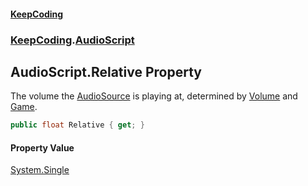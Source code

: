 #### [KeepCoding](index.md 'index')
### [KeepCoding](KeepCoding.md 'KeepCoding').[AudioScript](AudioScript.md 'KeepCoding.AudioScript')
## AudioScript.Relative Property
The volume the [AudioSource](AudioScript.AudioSource.md 'KeepCoding.AudioScript.AudioSource') is playing at, determined by [Volume](AudioScript.Volume.md 'KeepCoding.AudioScript.Volume') and [Game](AudioScript.Game.md 'KeepCoding.AudioScript.Game').  
```csharp
public float Relative { get; }
```
#### Property Value
[System.Single](https://docs.microsoft.com/en-us/dotnet/api/System.Single 'System.Single')
